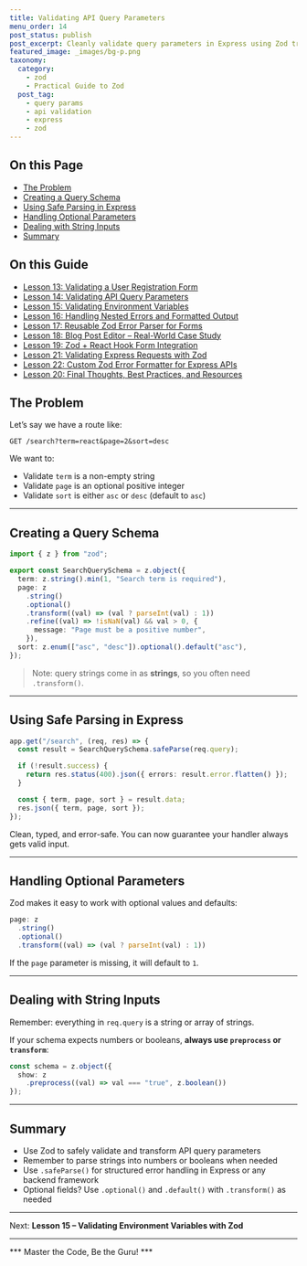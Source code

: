 ```yaml
---
title: Validating API Query Parameters
menu_order: 14
post_status: publish
post_excerpt: Cleanly validate query parameters in Express using Zod transformations.
featured_image: _images/bg-p.png
taxonomy:
  category:
    - zod
    - Practical Guide to Zod
  post_tag:
    - query params
    - api validation
    - express
    - zod
---
```


<div class="toc" markdown="1">

## On this Page

- [The Problem](#the-problem)
- [Creating a Query Schema](#creating-a-query-schema)
- [Using Safe Parsing in Express](#using-safe-parsing-in-express)
- [Handling Optional Parameters](#handling-optional-parameters)
- [Dealing with String Inputs](#dealing-with-string-inputs)
- [Summary](#summary)

</div>

<div class="otg" markdown="1">

## On this Guide
- [Lesson 13: Validating a User Registration Form](./lesson-13-validating-a-user-registration-form)
- [Lesson 14: Validating API Query Parameters](./lesson14-validating-api-query-parameters)
- [Lesson 15: Validating Environment Variables](./lesson-15-validating-environment-variables)
- [Lesson 16: Handling Nested Errors and Formatted Output](./lesson-16-handling-nested-errors-and-formatted-output)
- [Lesson 17: Reusable Zod Error Parser for Forms](./lesson-17-reusable-zod-error-parser-for-forms)
- [Lesson 18: Blog Post Editor – Real-World Case Study](./lesson-18-blog-post-editor-real-world-case)
- [Lesson 19: Zod + React Hook Form Integration](./lesson-19-zod-react-hook-form-integration)
- [Lesson 21: Validating Express Requests with Zod](./lesson20-validating-express-requests-with-zod)
- [Lesson 22: Custom Zod Error Formatter for Express APIs](./lesson-21-custom-zod-error-formatter-for-express)
- [Lesson 20: Final Thoughts, Best Practices, and Resources](./lesson-22-final-thoughts-best-practices-and-resources)

</div>

<div class="guru-main" markdown="1">

## The Problem

Let’s say we have a route like:

```
GET /search?term=react&page=2&sort=desc
```

We want to:
- Validate `term` is a non-empty string
- Validate `page` is an optional positive integer
- Validate `sort` is either `asc` or `desc` (default to `asc`)

---

## Creating a Query Schema

```ts
import { z } from "zod";

export const SearchQuerySchema = z.object({
  term: z.string().min(1, "Search term is required"),
  page: z
    .string()
    .optional()
    .transform((val) => (val ? parseInt(val) : 1))
    .refine((val) => !isNaN(val) && val > 0, {
      message: "Page must be a positive number",
    }),
  sort: z.enum(["asc", "desc"]).optional().default("asc"),
});
```

> Note: query strings come in as **strings**, so you often need `.transform()`.

---

## Using Safe Parsing in Express

```ts
app.get("/search", (req, res) => {
  const result = SearchQuerySchema.safeParse(req.query);

  if (!result.success) {
    return res.status(400).json({ errors: result.error.flatten() });
  }

  const { term, page, sort } = result.data;
  res.json({ term, page, sort });
});
```

Clean, typed, and error-safe. You can now guarantee your handler always gets valid input.

---

## Handling Optional Parameters

Zod makes it easy to work with optional values and defaults:

```ts
page: z
  .string()
  .optional()
  .transform((val) => (val ? parseInt(val) : 1))
```

If the `page` parameter is missing, it will default to `1`.

---

## Dealing with String Inputs

Remember: everything in `req.query` is a string or array of strings.

If your schema expects numbers or booleans, **always use `preprocess` or `transform`**:

```ts
const schema = z.object({
  show: z
    .preprocess((val) => val === "true", z.boolean())
});
```

---

## Summary

- Use Zod to safely validate and transform API query parameters
- Remember to parse strings into numbers or booleans when needed
- Use `.safeParse()` for structured error handling in Express or any backend framework
- Optional fields? Use `.optional()` and `.default()` with `.transform()` as needed

---

Next: **Lesson 15 – Validating Environment Variables with Zod**

---

*** Master the Code, Be the Guru! ***

</div>
